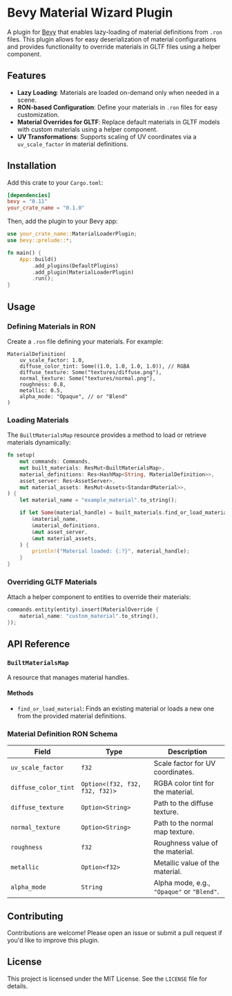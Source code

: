  

# Bevy Material Wizard Plugin

A plugin for [Bevy](https://bevyengine.org/) that enables lazy-loading of material definitions from `.ron` files. This plugin allows for easy deserialization of material configurations and provides functionality to override materials in GLTF files using a helper component.

## Features

- **Lazy Loading**: Materials are loaded on-demand only when needed in a scene.
- **RON-based Configuration**: Define your materials in `.ron` files for easy customization.
- **Material Overrides for GLTF**: Replace default materials in GLTF models with custom materials using a helper component.
- **UV Transformations**: Supports scaling of UV coordinates via a `uv_scale_factor` in material definitions.

## Installation

Add this crate to your `Cargo.toml`:

```toml
[dependencies]
bevy = "0.11"
your_crate_name = "0.1.0"
```

Then, add the plugin to your Bevy app:

```rust
use your_crate_name::MaterialLoaderPlugin;
use bevy::prelude::*;

fn main() {
    App::build()
        .add_plugins(DefaultPlugins)
        .add_plugin(MaterialLoaderPlugin)
        .run();
}
```

## Usage

### Defining Materials in RON

Create a `.ron` file defining your materials. For example:

```ron
MaterialDefinition(
    uv_scale_factor: 1.0,
    diffuse_color_tint: Some((1.0, 1.0, 1.0, 1.0)), // RGBA
    diffuse_texture: Some("textures/diffuse.png"),
    normal_texture: Some("textures/normal.png"),
    roughness: 0.8,
    metallic: 0.5,
    alpha_mode: "Opaque", // or "Blend"
)
```

### Loading Materials

The `BuiltMaterialsMap` resource provides a method to load or retrieve materials dynamically:

```rust
fn setup(
    mut commands: Commands,
    mut built_materials: ResMut<BuiltMaterialsMap>,
    material_definitions: Res<HashMap<String, MaterialDefinition>>,
    asset_server: Res<AssetServer>,
    mut material_assets: ResMut<Assets<StandardMaterial>>,
) {
    let material_name = "example_material".to_string();

    if let Some(material_handle) = built_materials.find_or_load_material(
        &material_name,
        &material_definitions,
        &mut asset_server,
        &mut material_assets,
    ) {
        println!("Material loaded: {:?}", material_handle);
    }
}
```

### Overriding GLTF Materials

Attach a helper component to entities to override their materials:

```rust
commands.entity(entity).insert(MaterialOverride {
    material_name: "custom_material".to_string(),
});
```

## API Reference

### `BuiltMaterialsMap`

A resource that manages material handles. 

#### Methods

- `find_or_load_material`: Finds an existing material or loads a new one from the provided material definitions.

### Material Definition RON Schema

| Field                  | Type               | Description                                   |
|------------------------|--------------------|-----------------------------------------------|
| `uv_scale_factor`      | `f32`             | Scale factor for UV coordinates.             |
| `diffuse_color_tint`   | `Option<(f32, f32, f32, f32)>` | RGBA color tint for the material. |
| `diffuse_texture`      | `Option<String>`  | Path to the diffuse texture.                 |
| `normal_texture`       | `Option<String>`  | Path to the normal map texture.              |
| `roughness`            | `f32`             | Roughness value of the material.             |
| `metallic`             | `Option<f32>`     | Metallic value of the material.              |
| `alpha_mode`           | `String`          | Alpha mode, e.g., `"Opaque"` or `"Blend"`.   |

## Contributing

Contributions are welcome! Please open an issue or submit a pull request if you'd like to improve this plugin.

## License

This project is licensed under the MIT License. See the `LICENSE` file for details.
